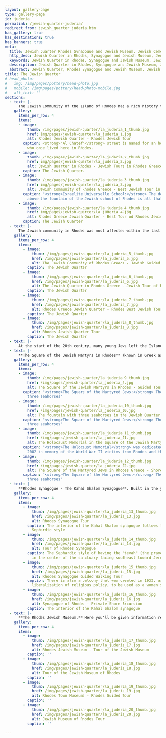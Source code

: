 ```yaml
---
layout: gallery-page
type: gallery-page
id: juderia
permalink: /jewish-quarter-juderia/
redirect_from: jewish_quarter_juderia.htm
has_gallery: true
has_destinations: true
has_banners: true
meta:
  title: Jewish Quarter Rhodes Synagogue and Jewish Museum, Jewish Cemetery Rhodes Greece
  http_desc: Jewish Quarter in Rhodes, Synagogue and Jewish Museum, Jewish Cemetery Rhodes Greece, square of the Jewish martyrs in Rhodes, the Jewish Community of Rhodes
  keywords: Jewish Quarter in Rhodes, Synagogue and Jewish Museum, Jewish Cemetery Rhodes Greece, square of the Jewish martyrs in Rhodes, the Jewish Community of Rhodes
  description: Jewish Quarter in Rhodes, Synagogue and Jewish Museum, Jewish Cemetery Rhodes Greece, square of the Jewish martyrs in Rhodes, the Jewish Community of Rhodes
  abstract: Jewish Quarter, Rhodes Synagogue and Jewish Museum, Jewish Cemetery Rhodes Greece
title: The Jewish Quarter
# head_photo:
#   img: /img/pages/pottery/head-photo.jpg
#   mobile: /img/pages/pottery/head-photo-mobile.jpg
#   alt_text: ''
sections:
  - text: |-
      The Jewish Community of the Island of Rhodes has a rich history that dates back to the second century BC, with the earliest reference to it appearing in the book of Maccabees. Other references to the Jewish presence in the Island are found in the writings of the Jewish historian Josephus Flavius. The Jews of Rhodes like the other Jews living in Greece and in its Islands spoke Greek and conducted the religious services in Greek, following the Romaniote rite, which is distinct from Sephardi, Ashkenaz, and Italian rites.
    gallery:
      items_per_row: 4
      items:
      - image:
          thumb: /img/pages/jewish-quarter/la_juderia_1_thumb.jpg
          href: img/pages/jewish-quarter/la_juderia_1.jpg
          alt: Rhodes Jewish Quarter - Rhodes Jewish Tour
        caption: <strong>"Al Chatef"</strong> street is named for an honored family
          who once lived here in Rhodes.
      - image:
          thumb: /img/pages/jewish-quarter/la_juderia_2_thumb.jpg
          href: img/pages/jewish-quarter/la_juderia_2.jpg
          alt: Jewish Quarter in Rhodes - Jewish Tours in Rhodes Greece
        caption: The Jewish Quarter.
      - image:
          thumb: /img/pages/jewish-quarter/la_juderia_3_thumb.jpg
          href: img/pages/jewish-quarter/la_juderia_3.jpg
          alt: Jewish Community of Rhodes Greece - Best Jewish Tour in Rhodes
        caption: "<strong>Israelite Universelle School:</strong> The dedication plaque
          above the fountain of the Jewish school of Rhodes is all that exists today."
      - image:
          thumb: /img/pages/jewish-quarter/la_juderia_4_thumb.jpg
          href: img/pages/jewish-quarter/la_juderia_4.jpg
          alt: Rhodes Greece Jewish Quarter - Best Tour od Rhodes Jewish Quarter
        caption: The Jewish Quarter
  - text: |-
      The Jewish community in Rhodes was most affected within the last 500 years by the influx of Jews from Spain, who fled at the time of the Spanish Inquisition. Their descendants are referred to as Sephardic Jews, derived from "Sepharad", the Hebrew word for Spain. These Jews brought with them their culture, their customs and traditions, one amongst the cultural aspects was linguistic, the language they spoke was Espanyol, as they called it, also referred to as a Ladino and "Judeo-Spanish". The Jewish Quarter of the mediaeval town was affectionately known as **"La Juderia"**. 
    gallery:
      items_per_row: 4
      items:
        - image:
            thumb: /img/pages/jewish-quarter/la_juderia_5_thumb.jpg
            href: /img/pages/jewish-quarter/la_juderia_5.jpg
            alt: The Jewish Community of Rhodes Greece - Jewish Guided Walking Tour
          caption: The Jewish Quarter
        - image:
            thumb: /img/pages/jewish-quarter/la_juderia_6_thumb.jpg
            href: /img/pages/jewish-quarter/la_juderia_6.jpg
            alt: The Jewish Quarter in Rhodes Greece - Jewish Tour of Rhodes Greece
          caption: The Jewish Quarter
        - image:
            thumb: /img/pages/jewish-quarter/la_juderia_7_thumb.jpg
            href: /img/pages/jewish-quarter/la_juderia_7.jpg
            alt: Rhodes Greece Jewish Quarter - Rhodes Best Jewish Tours
          caption: The Jewish Quarter
        - image:
            thumb: /img/pages/jewish-quarter/la_juderia_8_thumb.jpg
            href: /img/pages/jewish-quarter/la_juderia_8.jpg
            alt: Rhodes Jewish Quarter Tour
          caption: The Jewish Quarter   
  - text: |-
      At the start of the 20th century, many young Jews left the Island in search of higher economic opportunities in America and in Africa. In the early 1920s the community had reached its peak population of 4.500 souls. In 1943 Rhodes was taken by the Germans, and on July 23 of the subsequent year, 1673 members of the Jewish community were arrested and deported to the Auschwitz extermination camp, where most of them were slaughtered. Only 151 survived. In 1947 the Island was ceded to Greece. Today there are not many of Jews living in Rhodes.
  - text: |-
      **The Square of the Jewish Martyrs in Rhodes** (known in Greek as Evreon Martyron) is found within the heart of the previous Jewish Quarter. The Square was originally a region of Jewish homes and little shops. However, the area was bombed during World War II, and in its place was established a tiny little park and square. The present fountain ornamented with three seahorses replaced a previous fountain that was destroyed during WWII. The Holocaust Memorial was dedicated on June 23, 2002, in memory of the World War II victims from the islands of Rhodes and Cos.
    gallery:
      items_per_row: 4
      items:
      - image:
          thumb: /img/pages/jewish-quarter/la_juderia_9_thumb.jpg
          href: /img/pages/jewish-quarter/la_juderia_9.jpg
          alt: The Square of the Jewish Martyrs in Rhodes - Guided Tour of Rhodes Town
        caption: "<strong>The Square of the Martyred Jews:</strong> The fountain with
          three seahorses"
      - image:
          thumb: /img/pages/jewish-quarter/la_juderia_10_thumb.jpg
          href: /img/pages/jewish-quarter/la_juderia_10.jpg
          alt: The fountain with three seahorses in the Jewish Quarter - Walking Tour of Rhodes Town
        caption: "<strong>The Square of the Martyred Jews:</strong> The fountain with
          three seahorses"
      - image:
          thumb: /img/pages/jewish-quarter/la_juderia_11_thumb.jpg
          href: /img/pages/jewish-quarter/la_juderia_11.jpg
          alt: The Holocaust Memorial in the Square of the Jewish Martyrs - Private Tour in Rhodes Town
        caption: "<strong>The Holocaust Memorial</strong> was dedicated on June 23,
          2002 in memory of the World War II victims from Rhodes and the island of Cos."
      - image:
          thumb: /img/pages/jewish-quarter/la_juderia_12_thumb.jpg
          href: /img/pages/jewish-quarter/la_juderia_12.jpg
          alt: The Square of the Martyred Jews in Rhodes Greece - Shore Excursion in Rhodes Town
        caption: "<strong>The Square of the Martyred Jews:</strong> The fountain with
          three seahorses"
  - text: |-
      **Rhodes Synagogue - The Kahal Shalom Synagogue**. Built in the year 1577, the Kahal Shalom is the oldest synagogue in Greece and the sole remaining Jewish synagogue on Rhodes still actively holding services. the complete name of the building is Kahal Kadosh Shalom (Holy Congregation of Peace). The inside of the Kahal Shalom Synagogue follows the standard Sephardic type of having the "tevah" (the prayer reading table) within the center of the sanctuary facing southeast toward Jerusalem. As a result of a liberalization of religious policy, in 1935 a balcony was created to be used as a women's prayer area. Before that point the ladies sat within the rooms adjacent to the south wall of the synagogue that viewed the sanctuary through curtained openings. Those rooms are converted into the Jewish Museum of Rhodes.
    gallery:
      items_per_row: 4
      items:
        - image:
            thumb: /img/pages/jewish-quarter/la_juderia_13_thumb.jpg
            href: /img/pages/jewish-quarter/la_juderia_13.jpg
            alt: Rhodes Synagogue Tour
          caption: The interior of the Kahal Shalom synagogue follows the traditional
            Sephardic style
        - image:
            thumb: /img/pages/jewish-quarter/la_juderia_14_thumb.jpg
            href: /img/pages/jewish-quarter/la_juderia_14.jpg
            alt: Tour of Rhodes Synagogue
          caption: The Sephardic style of having the "tevah" (the prayer reading table)
            in the center of the sanctuary facing southeast toward Jerusalem.
        - image:
            thumb: /img/pages/jewish-quarter/la_juderia_15_thumb.jpg
            href: /img/pages/jewish-quarter/la_juderia_15.jpg
            alt: Rhodes Synagogue Guided Walking Tour
          caption: There is also a balcony that was created in 1935, as a result of a
            liberalization of religious policy, to be used as a women's prayer area.
        - image:
            thumb: /img/pages/jewish-quarter/la_juderia_16_thumb.jpg
            href: /img/pages/jewish-quarter/la_juderia_16.jpg
            alt: Synagogue of Rhodes - Private Shore Excursion
          caption: The interior of the Kahal Shalom synagogue
  - text: |-
      **The Rhodes Jewish Museum.** Here you'll be given information regarding the historical exhibition, created by Aron Hasson, which is found in the rooms formerly used as the women's prayer rooms at the "Kahal Shalom" synagogue. it's home to a memorial of the once big Jewish community in Rhodes, displaying many photos and memorial plaques.          
    gallery:
      items_per_row: 4
      items:
        - image:
            thumb: /img/pages/jewish-quarter/la_juderia_17_thumb.jpg
            href: /img/pages/jewish-quarter/la_juderia_17.jpg
            alt: Rhodes Jewish Museum - Tour of the Jewish Museum 
          caption: ''
        - image:
            thumb: /img/pages/jewish-quarter/la_juderia_18_thumb.jpg
            href: /img/pages/jewish-quarter/la_juderia_18.jpg
            alt: Tour of the Jewish Museum of Rhodes
          caption: ''
        - image:
            thumb: /img/pages/jewish-quarter/la_juderia_19_thumb.jpg
            href: /img/pages/jewish-quarter/la_juderia_19.jpg
            alt: Rhodes Town Museums - Rhodes Guided Tour
          caption: ''
        - image:
            thumb: /img/pages/jewish-quarter/la_juderia_20_thumb.jpg
            href: /img/pages/jewish-quarter/la_juderia_20.jpg
            alt: Jewish Museum of Rhodes Tour
          caption: ''
      
---
```

